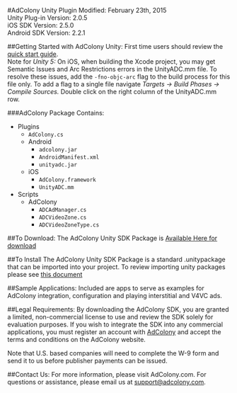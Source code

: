 #AdColony Unity Plugin
Modified: February 23th, 2015  
Unity Plug-in Version: 2.0.5  
iOS SDK Version: 2.5.0  
Android SDK Version: 2.2.1  

##Getting Started with AdColony Unity:
First time users should review the [quick start guide](https://github.com/AdColony/AdColony-Unity-SDK/wiki).  
Note for _Unity 5:_ 
On iOS, when building the Xcode project, you may get Semantic Issues and Arc Restrictions errors in the UnityADC.mm file. To resolve these issues, add the `-fno-objc-arc` flag to the build process for this file only. To add a flag to a single file navigate _Targets -> Build Phases -> Compile Sources._ Double click on the right column of the UnityADC.mm row.


###AdColony Package Contains:
* Plugins
  * `AdColony.cs`
  * Android
    * `adcolony.jar`
    * `AndroidManifest.xml`
    * `unityadc.jar`
  * iOS
    * `AdColony.framework`
    * `UnityADC.mm`
* Scripts
  * AdColony
    * `ADCAdManager.cs`
    * `ADCVideoZone.cs`
    * `ADCVideoZoneType.cs`

##To Download:
The AdColony Unity SDK Package is [Available Here for download](https://github.com/AdColony/AdColony-Unity-SDK/raw/master/Packages/adcolony.unitypackage)

##To Install
The AdColony Unity SDK Package is a standard .unitypackage that can be imported into your project.
To review importing unity packages please see [this document](http://docs.unity3d.com/Manual/HOWTO-exportpackage.html)

##Sample Applications:
Included are apps to serve as examples for AdColony integration, configuration and playing interstitial and V4VC ads.

##Legal Requirements:
By downloading the AdColony SDK, you are granted a limited, non-commercial license to use and review the SDK solely for evaluation purposes.  If you wish to integrate the SDK into any commercial applications, you must register an account with [AdColony](https://clients.adcolony.com/signup) and accept the terms and conditions on the AdColony website.

Note that U.S. based companies will need to complete the W-9 form and send it to us before publisher payments can be issued.

##Contact Us:
For more information, please visit AdColony.com. For questions or assistance, please email us at support@adcolony.com.

